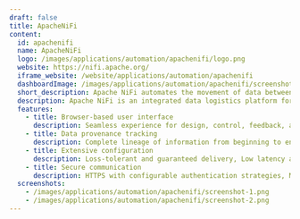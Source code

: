 ```yaml
---
draft: false
title: ApacheNiFi
content:
  id: apachenifi
  name: ApacheNiFi
  logo: /images/applications/automation/apachenifi/logo.png
  website: https://nifi.apache.org/
  iframe_website: /website/applications/automation/apachenifi
  dashboardImage: /images/applications/automation/apachenifi/screenshot-1.png
  short_description: Apache NiFi automates the movement of data between disparate data sources and systems, making data ingestion fast, easy, and secure.
  description: Apache NiFi is an integrated data logistics platform for automating the movement of data between disparate systems. It provides real-time control that makes it easy to manage the movement of data between any source and any destination. It is data source agnostic, supporting disparate and distributed sources of differing formats, schemas, protocols, speeds, and sizes such as machines, geo-location devices, click streams, files, social feeds, log files and videos, and more.
  features:
    - title: Browser-based user interface
      description: Seamless experience for design, control, feedback, and monitoring
    - title: Data provenance tracking
      description: Complete lineage of information from beginning to end
    - title: Extensive configuration
      description: Loss-tolerant and guaranteed delivery, Low latency and high throughput, Dynamic prioritization and Runtime modification of flow configuration
    - title: Secure communication
      description: HTTPS with configurable authentication strategies, Multi-tenant authorization, and policy management and Standard protocols for encrypted communication including TLS and SSH
  screenshots:
    - /images/applications/automation/apachenifi/screenshot-1.png
    - /images/applications/automation/apachenifi/screenshot-2.png
---
```

